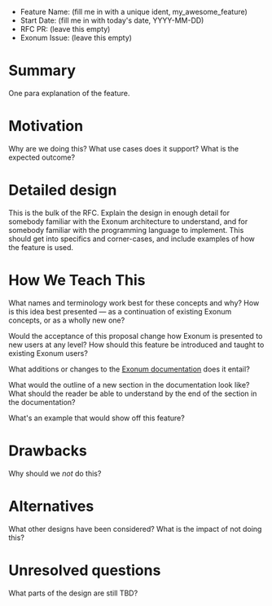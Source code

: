 - Feature Name: (fill me in with a unique ident, my_awesome_feature)
- Start Date: (fill me in with today's date, YYYY-MM-DD)
- RFC PR: (leave this empty)
- Exonum Issue: (leave this empty)

# Summary
[summary]: #summary

One para explanation of the feature.

# Motivation
[motivation]: #motivation

Why are we doing this? What use cases does it support? What is the expected outcome?

# Detailed design
[design]: #detailed-design

This is the bulk of the RFC. Explain the design in enough detail for somebody
familiar with the Exonum architecture to understand, and for somebody familiar
with the programming language to implement. This should get into specifics and
corner-cases, and include examples of how the feature is used.

# How We Teach This
[how-we-teach-this]: #how-we-teach-this

What names and terminology work best for these concepts and why?
How is this idea best presented — as a continuation of existing Exonum concepts,
or as a wholly new one?

Would the acceptance of this proposal change how Exonum is presented to new users
at any level?
How should this feature be introduced and taught to existing Exonum users?

What additions or changes to the [Exonum documentation] does it entail?

What would the outline of a new section in the documentation look like? What
should the reader be able to understand by the end of the section in the
documentation?

What's an example that would show off this feature?

# Drawbacks
[drawbacks]: #drawbacks

Why should we *not* do this?

# Alternatives
[alternatives]: #alternatives

What other designs have been considered? What is the impact of not doing this?

# Unresolved questions
[unresolved]: #unresolved-questions

What parts of the design are still TBD?

[Exonum documentation]: https://github.com/exonum/exonum-doc
